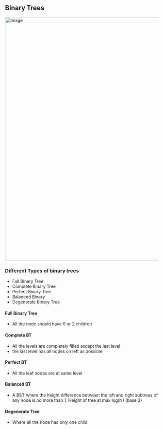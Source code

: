 ## Binary Trees

<img width="800" alt="image" src="https://github.com/user-attachments/assets/d50b3c32-9b1b-4f3a-a5e2-97b37bc6e5b6" />


### Different Types of binary trees
- Full Binary Tree
- Complete Binary Tree
- Perfect Binary Tree
- Balanced Binary
- Degenerate Binary Tree

#### Full Binary Tree
- All the node should have 0 or 2 children

#### Complete BT
- All the levels are completely filled except the last level
- the last level has all nodes on left as possible

#### Perfect BT
- All the leaf nodes are at same level

#### Balanced BT
- A BST where the height difference between the left and right subtrees of any node is no more than 1. Height of tree at max log(N) (base 2)

#### Degenerate Tree
- Where all the node has only one child
